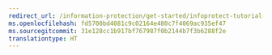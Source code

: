 ```yaml
---
redirect_url: /information-protection/get-started/infoprotect-tutorial-step1
ms.openlocfilehash: fd5700bd4081c9c02164e480c7f4069ac935ef47
ms.sourcegitcommit: 31e128cc1b917bf767987f0b2144b7f3b6288f2e
translationtype: HT
---
```


